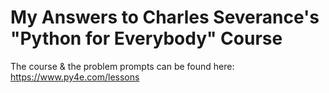 # My Answers to Charles Severance's "Python for Everybody" Course

The course & the problem prompts can be found here: https://www.py4e.com/lessons
